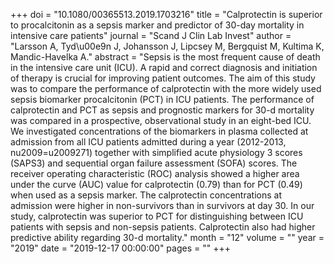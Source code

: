 +++
doi = "10.1080/00365513.2019.1703216"
title = "Calprotectin is superior to procalcitonin as a sepsis marker and predictor of 30-day mortality in intensive care patients"
journal = "Scand J Clin Lab Invest"
author = "Larsson A, Tyd\u00e9n J, Johansson J, Lipcsey M, Bergquist M, Kultima K, Mandic-Havelka A."
abstract = "Sepsis is the most frequent cause of death in the intensive care unit (ICU). A rapid and correct diagnosis and initiation of therapy is crucial for improving patient outcomes. The aim of this study was to compare the performance of calprotectin with the more widely used sepsis biomarker procalcitonin (PCT) in ICU patients. The performance of calprotectin and PCT as sepsis and prognostic markers for 30-d mortality was compared in a prospective, observational study in an eight-bed ICU. We investigated concentrations of the biomarkers in plasma collected at admission from all ICU patients admitted during a year (2012-2013, nu2009=u2009271) together with simplified acute physiology 3 scores (SAPS3) and sequential organ failure assessment (SOFA) scores. The receiver operating characteristic (ROC) analysis showed a higher area under the curve (AUC) value for calprotectin (0.79) than for PCT (0.49) when used as a sepsis marker. The calprotectin concentrations at admission were higher in non-survivors than in survivors at day 30. In our study, calprotectin was superior to PCT for distinguishing between ICU patients with sepsis and non-sepsis patients. Calprotectin also had higher predictive ability regarding 30-d mortality."
month = "12"
volume = ""
year = "2019"
date = "2019-12-17 00:00:00"
pages = ""
+++

